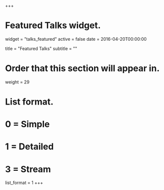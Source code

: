 +++
# Featured Talks widget.
widget = "talks_featured"
active = false
date = 2016-04-20T00:00:00

title = "Featured Talks"
subtitle = ""

# Order that this section will appear in.
weight = 29

# List format.
#   0 = Simple
#   1 = Detailed
#   3 = Stream
list_format = 1
+++
